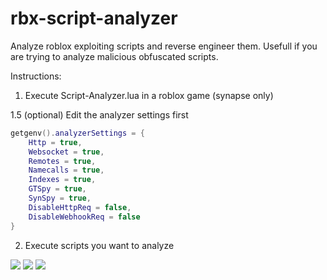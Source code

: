 # rbx-script-analyzer
Analyze roblox exploiting scripts and reverse engineer them. Usefull if you are trying to analyze malicious obfuscated scripts.

Instructions:
1. Execute Script-Analyzer.lua in a roblox game (synapse only)

1.5 (optional) Edit the analyzer settings first
```lua
getgenv().analyzerSettings = {
    Http = true,
    Websocket = true,
    Remotes = true,
    Namecalls = true,
    Indexes = true,
    GTSpy = true,
    SynSpy = true,
    DisableHttpReq = false,
    DisableWebhookReq = false
}
```

2. Execute scripts you want to analyze

![](./Images/1.PNG)
![](./Images/2.PNG)
![](./Images/3.PNG)
